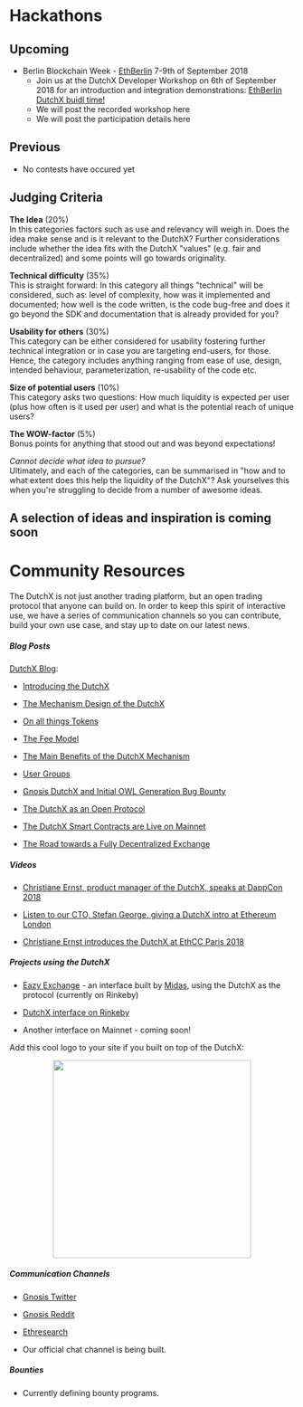 # Hackathons

## Upcoming
- Berlin Blockchain Week - [EthBerlin](https://ethberlin.com/) 7-9th of September 2018
    - Join us at the DutchX Developer Workshop on 6th of September 2018 for an introduction and integration demonstrations:  [EthBerlin DutchX buidl time!](https://www.meetup.com/es-ES/gnosispm/events/253816515/) 
    - We will post the recorded workshop here
    - We will post the participation details here
	
## Previous
- No contests have occured yet

## Judging Criteria
**The Idea** (20%)  
In this categories factors such as use and relevancy will weigh in. Does the idea make sense and is it relevant to the DutchX? Further considerations include whether the idea fits with the DutchX "values" (e.g. fair and decentralized) and some points will go towards originality.
	
**Technical difficulty** (35%)  
This is straight forward: In this category all things "technical" will be considered, such as: level of complexity, how was it implemented and documented; how well is the code written, is the code bug-free and does it go beyond the SDK and documentation that is already provided for you?
	
**Usability for others** (30%)  
This category can be either considered for usability fostering further technical integration or in case you are targeting end-users, for those. Hence, the category includes anything ranging from ease of use, design, intended behaviour, parameterization, re-usability of the code etc.
	
**Size of potential users** (10%)  
This category asks two questions: How much liquidity is expected per user (plus how often is it used per user) and what is the potential reach of unique users?

**The WOW-factor** (5%)  
Bonus points for anything that stood out and was beyond expectations!

*Cannot decide what idea to pursue?*  
Ultimately, and each of the categories, can be summarised in "how and to what extent does this help the liquidity of the DutchX"? Ask yourselves this when you're struggling to decide from a number of awesome ideas.

## A selection of ideas and inspiration is coming soon

# Community Resources


The DutchX is not just another trading platform, but an open trading protocol that anyone can build on. In order to keep this spirit of interactive use, we have a series of communication channels so you can contribute, build your own use case, and stay up to date on our latest news.


##### Blog Posts


[DutchX Blog](https://blog.gnosis.pm/tagged/dutchx):


-   [Introducing the DutchX](https://blog.gnosis.pm/introducing-the-gnosis-dutch-exchange-53bd3d51f9b2)


-   [The Mechanism Design of the DutchX](https://blog.gnosis.pm/the-mechanism-design-of-the-gnosis-dutch-exchange-4299a045d523)


-   [On all things Tokens](https://blog.gnosis.pm/on-all-things-tokens-1fd977184649)


-   [The Fee Model](https://blog.gnosis.pm/the-fee-model-7419285bf03f)


-   [The Main Benefits of the DutchX Mechanism](https://blog.gnosis.pm/the-main-benefits-of-the-dutchx-mechanism-6fc2ef6ee8b4)


-   [User Groups](https://blog.gnosis.pm/user-groups-7ebe1f28d63a)


-   [Gnosis DutchX and Initial OWL Generation Bug Bounty](https://blog.gnosis.pm/gnosis-dutchx-and-initial-owl-generation-bug-bounty-71ba53dfd2db)


-   [The DutchX as an Open Protocol](https://blog.gnosis.pm/the-dutchx-as-an-open-platform-24a65c1ae94c)


-   [The DutchX Smart Contracts are Live on Mainnet](https://blog.gnosis.pm/the-dutchx-smart-contracts-are-live-on-the-mainnet-af1446eef199)


-   [The Road towards a Fully Decentralized Exchange](https://blog.gnosis.pm/the-dutchx-smart-contracts-are-live-on-the-mainnet-af1446eef199)


##### Videos


-   [Christiane Ernst, product manager of the DutchX, speaks at DappCon 2018](https://www.youtube.com/watch?v=HrFbN3shoz0&list=PLgPxQehVVkoS6cjI6MU5mmzG82CuiDIQC)


-   [Listen to our CTO, Stefan George, giving a DutchX intro at Ethereum London](https://www.youtube.com/watch?v=1j70C7sbCNY)


-   [Christiane Ernst introduces the DutchX at EthCC Paris 2018](https://www.youtube.com/watch?v=7rJ8VwHEOSo)


##### Projects using the DutchX


-   [Eazy Exchange](https://eazy.exchange/) - an interface built by [Midas](https://midas.social/), using the DutchX as the protocol (currently on Rinkeby)


-   [DutchX interface on Rinkeby](https://dutchx-rinkeby.d.exchange/)


-   Another interface on Mainnet - coming soon! 


Add this cool logo to your site if you built on top of the DutchX:

<p align="center">
    <img src="https://raw.githubusercontent.com/gnosis/dx-docs/master/source/_static/Positive%20(1).png" width="350" />
    </a>
  </p>


##### Communication Channels


-   [Gnosis Twitter](https://twitter.com/gnosisPM)


-   [Gnosis Reddit](https://www.reddit.com/r/gnosisPM/)


-   [Ethresearch](https://ethresear.ch/t/dutchx-fully-decentralized-auction-based-exchange/2443)


-   Our official chat channel is being built.


##### Bounties


-   Currently defining bounty programs.
